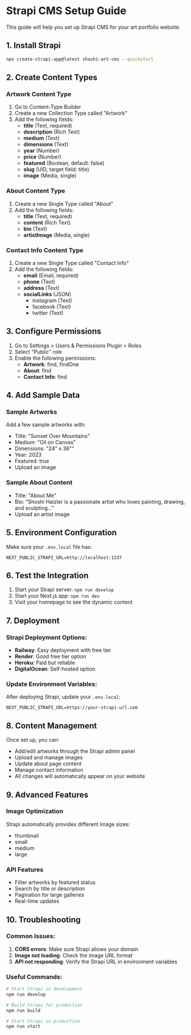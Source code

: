 # Strapi CMS Setup Guide

This guide will help you set up Strapi CMS for your art portfolio website.

## 1. Install Strapi

```bash
npx create-strapi-app@latest shoshi-art-cms --quickstart
```

## 2. Create Content Types

### Artwork Content Type
1. Go to Content-Type Builder
2. Create a new Collection Type called "Artwork"
3. Add the following fields:
   - **title** (Text, required)
   - **description** (Rich Text)
   - **medium** (Text)
   - **dimensions** (Text)
   - **year** (Number)
   - **price** (Number)
   - **featured** (Boolean, default: false)
   - **slug** (UID, target field: title)
   - **image** (Media, single)

### About Content Type
1. Create a new Single Type called "About"
2. Add the following fields:
   - **title** (Text, required)
   - **content** (Rich Text)
   - **bio** (Text)
   - **artistImage** (Media, single)

### Contact Info Content Type
1. Create a new Single Type called "Contact Info"
2. Add the following fields:
   - **email** (Email, required)
   - **phone** (Text)
   - **address** (Text)
   - **socialLinks** (JSON)
     - instagram (Text)
     - facebook (Text)
     - twitter (Text)

## 3. Configure Permissions

1. Go to Settings > Users & Permissions Plugin > Roles
2. Select "Public" role
3. Enable the following permissions:
   - **Artwork**: find, findOne
   - **About**: find
   - **Contact Info**: find

## 4. Add Sample Data

### Sample Artworks
Add a few sample artworks with:
- Title: "Sunset Over Mountains"
- Medium: "Oil on Canvas"
- Dimensions: "24" x 36""
- Year: 2023
- Featured: true
- Upload an image

### Sample About Content
- Title: "About Me"
- Bio: "Shoshi Haizler is a passionate artist who loves painting, drawing, and sculpting..."
- Upload an artist image

## 5. Environment Configuration

Make sure your `.env.local` file has:
```
NEXT_PUBLIC_STRAPI_URL=http://localhost:1337
```

## 6. Test the Integration

1. Start your Strapi server: `npm run develop`
2. Start your Next.js app: `npm run dev`
3. Visit your homepage to see the dynamic content

## 7. Deployment

### Strapi Deployment Options:
- **Railway**: Easy deployment with free tier
- **Render**: Good free tier option
- **Heroku**: Paid but reliable
- **DigitalOcean**: Self-hosted option

### Update Environment Variables:
After deploying Strapi, update your `.env.local`:
```
NEXT_PUBLIC_STRAPI_URL=https://your-strapi-url.com
```

## 8. Content Management

Once set up, you can:
- Add/edit artworks through the Strapi admin panel
- Upload and manage images
- Update about page content
- Manage contact information
- All changes will automatically appear on your website

## 9. Advanced Features

### Image Optimization
Strapi automatically provides different image sizes:
- thumbnail
- small
- medium
- large

### API Features
- Filter artworks by featured status
- Search by title or description
- Pagination for large galleries
- Real-time updates

## 10. Troubleshooting

### Common Issues:
1. **CORS errors**: Make sure Strapi allows your domain
2. **Image not loading**: Check the image URL format
3. **API not responding**: Verify the Strapi URL in environment variables

### Useful Commands:
```bash
# Start Strapi in development
npm run develop

# Build Strapi for production
npm run build

# Start Strapi in production
npm run start
``` 